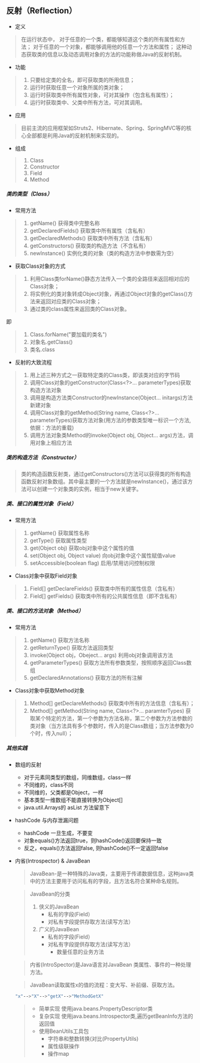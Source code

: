 ##  反射（Reflection）

- 定义
>在运行状态中，
>对于任意的一个类，都能够知道这个类的所有属性和方法；
>对于任意的一个对象，都能够调用他的任意一个方法和属性；
>这种动态获取类的信息以及动态调用对象的方法的功能称做Java的反射机制。

- 功能
> 1. 只要给定类的全名，即可获取类的所用信息；
> 2. 运行时获取任意一个对象所属的类对象；
> 3. 运行时获取类中所有属性对象，可对其操作（包含私有属性）；
> 4. 运行时获取类中、父类中所有方法，可对其调用。

- 应用
> 目前主流的应用框架如Struts2、Hibernate、Spring、SpringMVC等的核心全部都是利用Java的反射机制来实现的。

- 组成
> 1. Class
> 2. Constructor
> 3. Field
> 4. Method

##### 类的类型（Class）
- 常用方法
 > 1. getName() 获得类中完整名称
 > 2. getDeclaredFields() 获取类中所有属性（含私有）
 > 3. getDeclaredMethods() 获取类中所有方法（含私有）
 > 4. getConstructors() 获取类的构造方法（不含私有）
 > 5. newInstance() 实例化类的对象（类的构造方法中参数需为空）
 
 - 获取Class对象的方式
 > 1. 利用Class类forName()静态方法传入一个类的全路径来返回相对应的Class对象；
 > 2. 将实例化的类对象转成Object对象，再通过Object对象的getClass()方法来返回对应类的Class对象；
 > 3. 通过类的class属性来返回类的Class对象。
 
 即
 > 1. Class.forName("要加载的类名")
 > 2. 对象名.getClass()
 > 3. 类名.class
 - 反射的大致流程
 > 1. 用上述三种方式之一获取特定类的Class类，即该类对应的字节码
 > 2. 调用Class对象的getConstructor(Class<?>... parameterTypes)获取构造方法对象
 > 3. 调用是构造方法类Constructor的newInstance(Object... initargs)方法新建对象
 > 4. 调用Class对象的getMethod(String name, Class<?>... parameterTypes)获取方法对象(用方法的参数类型唯一标识一个方法,依据：方法的重载)
 > 5. 调用方法对象类Method的invoke(Object obj, Object... args)方法，调用对象上相应方法
 
 ##### 类的构造方法（Constructor）
 > 类的构造函数反射类，通过getConstructors()方法可以获得类的所有构造函数反射对象数组。其中最主要的一个方法就是newInstance()，通过该方法可以创建一个对象类的实例，相当于new关键字。
 
 ##### 类、接口的属性对象（Field）
 - 常用方法
 > 1. getName() 获取属性名称
 > 2. getType() 获取属性类型
 > 3. get(Object obj) 获取obj对象中这个属性的值
 > 4. set(Object obj, Object value) 向obj对象中这个属性赋值value
 > 5. setAccessible(boolean flag) 启用/禁用访问控制权限
 - Class对象中获取Field对象
 > 1. Field[] getDeclareFields() 获取类中所有的属性信息（含私有）
 > 2. Field[] getFields() 获取类中所有的公共属性信息（即不含私有）
 
 ##### 类、接口的方法对象（Method）
 - 常用方法
  > 1. getName() 获取方法名称
  > 2. getReturnType() 获取方法返回类型
  > 3. invoke(Object obj，Obeject... args) 利用obj对象调用该方法
  > 4. getParameterTypes() 获取方法所有参数类型，按照顺序返回Class数组
  > 5. getDeclaredAnnotations() 获取方法的所有注解
  - Class对象中获取Method对象
   > 1. Method[] getDeclareMethods() 获取类中所有的方法信息（含私有）；
   > 2. Method[] getMethod(String name, Class<?>... paramterTypes) 获取某个特定的方法，第一个参数为方法名称，第二个参数为方法参数的类对象（当方法具有多个参数时，传入的是Class数组；当方法参数为0个时，传入null）；
   
##### 其他实践
- 数组的反射
  - 对于元素同类型的数组，同维数组，class一样
  - 不同维的，class不同
  - 不同维的，父类都是Object，一样
  - 基本类型一维数组不能直接转换为Object[]
  - java.util.Arrays的 asList 方法留意下
  
- hashCode 与内存泄漏问题
  - hashCode 一旦生成，不要变
  - 对象equals()方法返回true，则hashCode()返回要保持一致
  - 反之，equals()方法返回false, 则hashCode()不一定返回false
  
- 内省(Introspector) & JavaBean
    > JavaBean-是一种特殊的Java类，主要用于传递数据信息，这种java类中的方法主要用于访问私有的字段，且方法名符合某种命名规则。
    
    > JavaBean的分类
     > 1. 侠义的JavaBean
     >      - 私有的字段(Field）
     >      - 对私有字段提供存取方法(读写方法）
     > 2. 广义的JavaBean
     >      - 私有的字段(Field）
     >      - 对私有字段提供存取方法(读写方法）
     >          - 数量任意的业务方法

    > 内省(IntroSpector)是Java语言对JavaBean 类属性、事件的一种处理方法。
    
    > JavaBean读取属性x的值的流程：变大写、补前缀、获取方法。
    ```bash 
    "x"-->"X"-->"getX"-->"MethodGetX" 
    ``` 
    > - 简单实现 使用java.beans.PropertyDescriptor类
    > - 复杂实现 使用java.beans.Introspector类,遍历getBeanInfo方法的返回值
    > - 使用BeanUtils工具包
    >    - 字符串和整数转换(对比(PropertyUtils)
    >    - 属性级联操作
    >    - 操作map
